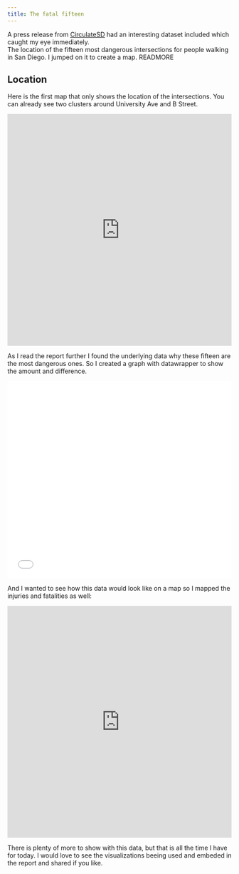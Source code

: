 ```yaml
---
title: The fatal fifteen
---
```

A press release from [CirculateSD](http://www.circulatesd.org/press_release_fatal15sd) had an interesting dataset included which caught my eye immediately.  
The location of the fifteen most dangerous intersections for people walking in San Diego.
I jumped on it to create a map.
READMORE

## Location
Here is the first map that only shows the location of the intersections. You can already see two clusters around University Ave and B Street.

<iframe width='100%' height='520' frameborder='0' src='https://milafrerichs.carto.com/viz/fe3e9c84-e894-11e6-b8de-0ee66e2c9693/embed_map' allowfullscreen webkitallowfullscreen mozallowfullscreen oallowfullscreen msallowfullscreen></iframe>

As I read the report further I found the underlying data why these fifteen are the most dangerous ones. 
So I created a graph with datawrapper to show the amount and difference.

<iframe id="datawrapper-chart-zh0LB" src="//datawrapper.dwcdn.net/zh0LB/1/" frameborder="0" allowtransparency="true" allowfullscreen="allowfullscreen" webkitallowfullscreen="webkitallowfullscreen" mozallowfullscreen="mozallowfullscreen" oallowfullscreen="oallowfullscreen" msallowfullscreen="msallowfullscreen" width="100%" height="442"></iframe><script type="text/javascript">if("undefined"==typeof window.datawrapper)window.datawrapper={};window.datawrapper["zh0LB"]={},window.datawrapper["zh0LB"].embedDeltas={"100":469,"200":442,"300":442,"400":442,"500":442,"600":442,"700":442,"800":442,"900":442,"1000":442},window.datawrapper["zh0LB"].iframe=document.getElementById("datawrapper-chart-zh0LB"),window.datawrapper["zh0LB"].iframe.style.height=window.datawrapper["zh0LB"].embedDeltas[Math.min(1e3,Math.max(100*Math.floor(window.datawrapper["zh0LB"].iframe.offsetWidth/100),100))]+"px",window.addEventListener("message",function(a){if("undefined"!=typeof a.data["datawrapper-height"])for(var b in a.data["datawrapper-height"])if("zh0LB"==b)window.datawrapper["zh0LB"].iframe.style.height=a.data["datawrapper-height"][b]+"px"});</script>

And I wanted to see how this data would look like on a map so I mapped the injuries and fatalities as well:

<iframe width="100%" height="520" frameborder="0" src="https://milafrerichs.carto.com/viz/0a4c2c3e-e8a0-11e6-adfd-0e3ebc282e83/embed_map" allowfullscreen webkitallowfullscreen mozallowfullscreen oallowfullscreen msallowfullscreen></iframe>

There is plenty of more to show with this data, but that is all the time I have for today.
I would love to see the visualizations beeing used and embeded in the report and shared if you like.

